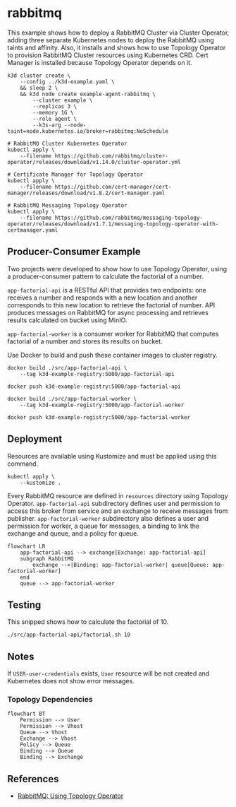# rabbitmq

This example shows how to deploy a RabbitMQ Cluster via Cluster Operator, adding
three separate Kubernetes nodes to deploy the RabbitMQ using taints and
affinity. Also, it installs and shows how to use Topology Operator to provision
RabbitMQ Cluster resources using Kubernetes CRD. Cert Manager is installed
because Topology Operator depends on it.

```
k3d cluster create \
    --config ../k3d-example.yaml \
    && sleep 2 \
    && k3d node create example-agent-rabbitmq \
        --cluster example \
        --replicas 3 \
        --memory 1G \
        --role agent \
        --k3s-arg --node-taint=node.kubernetes.io/broker=rabbitmq:NoSchedule

# RabbitMQ Cluster Kubernetes Operator
kubectl apply \
    --filename https://github.com/rabbitmq/cluster-operator/releases/download/v1.14.0/cluster-operator.yml

# Certificate Manager for Topology Operator
kubectl apply \
    --filename https://github.com/cert-manager/cert-manager/releases/download/v1.8.2/cert-manager.yaml

# RabbitMQ Messaging Topology Operator
kubectl apply \
    --filename https://github.com/rabbitmq/messaging-topology-operator/releases/download/v1.7.1/messaging-topology-operator-with-certmanager.yaml
```

## Producer-Consumer Example

Two projects were developed to show how to use Topology Operator, using a
producer-consumer pattern to calculate the factorial of a number.

`app-factorial-api` is a RESTful API that provides two endpoints: one receives a
number and responds with a new location and another corresponds to this new
location to retrieve the factorial of number. API produces messages on RabbitMQ
for async processing and retrieves results calculated on bucket using MinIO.

`app-factorial-worker` is a consumer worker for RabbitMQ that computes factorial
of a number and stores its results on bucket.

Use Docker to build and push these container images to cluster registry.

```
docker build ./src/app-factorial-api \
    --tag k3d-example-registry:5000/app-factorial-api

docker push k3d-example-registry:5000/app-factorial-api

docker build ./src/app-factorial-worker \
    --tag k3d-example-registry:5000/app-factorial-worker

docker push k3d-example-registry:5000/app-factorial-worker
```

## Deployment

Resources are available using Kustomize and must be applied using this command.

```
kubectl apply \
    --kustomize .
```

Every RabbitMQ resource are defined in `resources` directory using Topology
Operator. `app-factorial-api` subdirectory defines user and permission to access
this broker from service and an exchange to receive messages from publisher.
`app-factorial-worker` subdirectory also defines a user and permission for
worker, a queue for messages, a binding to link the exchange and queue, and a
policy for queue.

```mermaid
flowchart LR
    app-factorial-api --> exchange[Exchange: app-factorial-api]
    subgraph RabbitMQ
        exchange -->|Binding: app-factorial-worker| queue[Queue: app-factorial-worker]
    end
    queue --> app-factorial-worker
```

## Testing

This snipped shows how to calculate the factorial of 10.

```
./src/app-factorial-api/factorial.sh 10
```

## Notes

If `USER-user-credentials` exists, `User` resource will be not created and
Kubernetes does not show error messages.

### Topology Dependencies

```mermaid
flowchart BT
    Permission --> User
    Permission --> Vhost
    Queue --> Vhost
    Exchange --> Vhost
    Policy --> Queue
    Binding --> Queue
    Binding --> Exchange
```

## References

* [RabbitMQ: Using Topology Operator](https://www.rabbitmq.com/kubernetes/operator/using-topology-operator.html)
